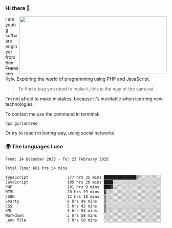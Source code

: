 ### Hi there 👋  

<img align='right' src="https://github-readme-stats.vercel.app/api?username=girlandred&count_private=true&show_icons=true&include_all_commits=true&hide_rank=true&hide_title=true&theme=buefy&card_width=300" width=460 height=180>


I am young software engineer from ~~San Francisco~~ Kyiv. Exploring the world of programming using PHP and JavaScript.


> To find a bug you need to make it, this is the way of the samurai



I'm not afraid to make mistakes, because it's inevitable when learning new technologies.

To contact me use the command in terminal:

```
npx girlandred
```

Or try to reach in boring way, using social networks


### 🌍 The languages I use

<!--START_SECTION:waka-->

```txt
From: 24 December 2023 - To: 23 February 2025

Total Time: 661 hrs 54 mins

TypeScript                 377 hrs 35 mins ██████████████▒░░░░░░░░░░   57.04 %
JavaScript                 105 hrs 26 mins ████░░░░░░░░░░░░░░░░░░░░░   15.93 %
PHP                        101 hrs 9 mins  ███▓░░░░░░░░░░░░░░░░░░░░░   15.28 %
HTML                       20 hrs 29 mins  ▓░░░░░░░░░░░░░░░░░░░░░░░░   03.09 %
JSON                       12 hrs 18 mins  ▒░░░░░░░░░░░░░░░░░░░░░░░░   01.86 %
Smarty                     8 hrs 49 mins   ▒░░░░░░░░░░░░░░░░░░░░░░░░   01.33 %
CSS                        5 hrs 42 mins   ▒░░░░░░░░░░░░░░░░░░░░░░░░   00.86 %
XML                        4 hrs 54 mins   ▒░░░░░░░░░░░░░░░░░░░░░░░░   00.74 %
Markdown                   3 hrs 58 mins   ░░░░░░░░░░░░░░░░░░░░░░░░░   00.60 %
.env file                  3 hrs 50 mins   ░░░░░░░░░░░░░░░░░░░░░░░░░   00.58 %
```

<!--END_SECTION:waka-->
